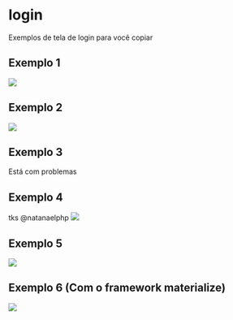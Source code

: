 # login
Exemplos de tela de login para você copiar

## Exemplo 1

![](https://cloud.githubusercontent.com/assets/1509692/10262771/9ee58d6e-69ac-11e5-853f-8b7f976b4dcc.png)

## Exemplo 2

![](https://cloud.githubusercontent.com/assets/1509692/10262780/dc9d605a-69ac-11e5-83fb-02ef62fa3e98.png)

## Exemplo 3

Está com problemas

## Exemplo 4
tks @natanaelphp 
![](https://cloud.githubusercontent.com/assets/1509692/10679242/f8f4b980-78f5-11e5-9404-6c70201c35a5.png)

## Exemplo 5

![](https://cloud.githubusercontent.com/assets/1509692/10679351/ccf27902-78f6-11e5-9973-df0601e83633.png)

## Exemplo 6 (Com o framework materialize)

![](https://cloud.githubusercontent.com/assets/1509692/14917916/be0db064-0df7-11e6-9ab6-947f2805202d.png)



